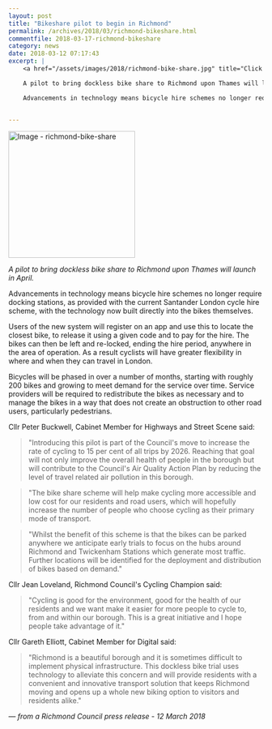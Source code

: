 ```yaml
---
layout: post
title: "Bikeshare pilot to begin in Richmond"
permalink: /archives/2018/03/richmond-bikeshare.html
commentfile: 2018-03-17-richmond-bikeshare
category: news
date: 2018-03-12 07:17:43
excerpt: |
    <a href="/assets/images/2018/richmond-bike-share.jpg" title="Click for a larger image"><img src="/assets/images/2018/richmond-bike-share-thumb.jpg" width="150" alt="Image - richmond-bike-share"  class="photo right"/></a>

    A pilot to bring dockless bike share to Richmond upon Thames will launch in April.

    Advancements in technology means bicycle hire schemes no longer require docking stations, as provided with the current Santander London cycle hire scheme, with the technology now built directly into the bikes themselves.


---
```

<a href="/assets/images/2018/richmond-bike-share.jpg" title="Click for a larger image"><img src="/assets/images/2018/richmond-bike-share-thumb.jpg" width="250" alt="Image - richmond-bike-share"  class="photo right"/></a>

_A pilot to bring dockless bike share to Richmond upon Thames will launch in April._

Advancements in technology means bicycle hire schemes no longer require docking stations, as provided with the current Santander London cycle hire scheme, with the technology now built directly into the bikes themselves.

Users of the new system will register on an app and use this to locate the closest bike, to release it using a given code and to pay for the hire.  The bikes can then be left and re-locked, ending the hire period, anywhere in the area of operation.  As a result cyclists will have greater flexibility in where and when they can travel in London.

Bicycles will be phased in over a number of months, starting with roughly 200 bikes and growing to meet demand for the service over time. Service providers will be required to redistribute the bikes as necessary and to manage the bikes in a way that does not create an obstruction to other road users, particularly pedestrians.

Cllr Peter Buckwell, Cabinet Member for Highways and Street Scene said:

> "Introducing this pilot is part of the Council's move to increase the rate of cycling to 15 per cent of all trips by 2026. Reaching that goal will not only improve the overall health of people in the borough but will contribute to the Council's Air Quality Action Plan by reducing the level of travel related air pollution in this borough.

> "The bike share scheme will help make cycling more accessible and low cost for our residents and road users, which will hopefully increase the number of people who choose cycling as their primary mode of transport.

> "Whilst the benefit of this scheme is that the bikes can be parked anywhere we anticipate early trials to focus on the hubs around Richmond and Twickenham Stations which generate most traffic. Further locations will be identified for the deployment and distribution of bikes based on demand."


Cllr Jean Loveland, Richmond Council's Cycling Champion said:


> "Cycling is good for the environment, good for the health of our residents and we want make it easier for more people to cycle to, from and within our borough. This is a great initiative and I hope people take advantage of it."


Cllr Gareth Elliott, Cabinet Member for Digital said:


> "Richmond is a beautiful borough and it is sometimes difficult to implement physical infrastructure. This dockless bike trial uses technology to alleviate this concern and will provide residents with a convenient and innovative transport solution that keeps Richmond moving and opens up a whole new biking option to visitors and residents alike."

<cite>&mdash; from a Richmond Council press release - 12 March 2018</cite>
